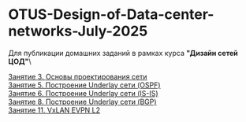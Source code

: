 # OTUS-Design-of-Data-center-networks-July-2025
Для публикации домашних заданий в рамках курса **"Дизайн сетей ЦОД"**\

[Занятие 3. Основы проектирования сети](https://github.com/VladTarasov/OTUS-Design-of-Data-center-networks-July-2025/blob/main/Lesson_3_basics%20of%20network%20design_2/Readme.md)\
[Занятие 5. Построение Underlay сети (OSPF)](https://github.com/VladTarasov/OTUS-Design-of-Data-center-networks-July-2025/tree/main/Lesson5_Underlay_on_OSPF)\
[Занятие 6. Построение Underlay сети (IS-IS)](https://github.com/VladTarasov/OTUS-Design-of-Data-center-networks-July-2025/tree/main/Lesson_6_Underlay_IS-IS)\
[Занятие 8. Построение Underlay сети (BGP)](https://github.com/VladTarasov/OTUS-Design-of-Data-center-networks-July-2025/blob/main/Lesson_8_Underlay_BGP/Readme.md)\
[Занятие 11. VxLAN EVPN L2](https://github.com/VladTarasov/OTUS-Design-of-Data-center-networks-July-2025/blob/main/Lesson_11_VxLAN_EVPN_L2/Readme.md)
